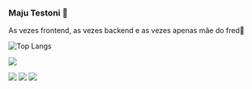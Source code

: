 ### Maju Testoni 👾
  <p>As vezes frontend, as vezes backend e as vezes apenas mãe do fred🐶</p>

  
![Top Langs](https://github-readme-stats.vercel.app/api/top-langs/?username=majutestoni&theme=tokyonight)



<p align="left">

<a href = "mailto:majuliatestoni@gmail.com"><img loading="lazy" src="https://img.shields.io/badge/Gmail-D14836?style=for-the-badge&logo=gmail&logoColor=white" target="_blank"></a>

  <a href="#" alt="Gmail">
  <img src="https://img.shields.io/badge/-Gmail-FF0000?style=flat-square&labelColor=FF0000&logo=gmail&logoColor=white&link=majuliatestoni@gmail.com" /></a>

  <a href="https://www.linkedin.com/in/majutestoni/" target="_blank" alt="LinkedIn">
  <img src="https://img.shields.io/badge/-Linkedin-0e76a8?style=flat-square&logo=Linkedin&logoColor=white&link=LINK-DO-SEU-LINKEDIN" /></a>

  <a href="https://www.instagram.com/majutestoni/" alt="Instagram" target="_blank">
  <img src="https://img.shields.io/badge/-Instagram-DF0174?style=flat-square&labelColor=DF0174&logo=instagram&logoColor=white&link=https://www.instagram.com/majutestoni/"/></a>
</p>
</div>
